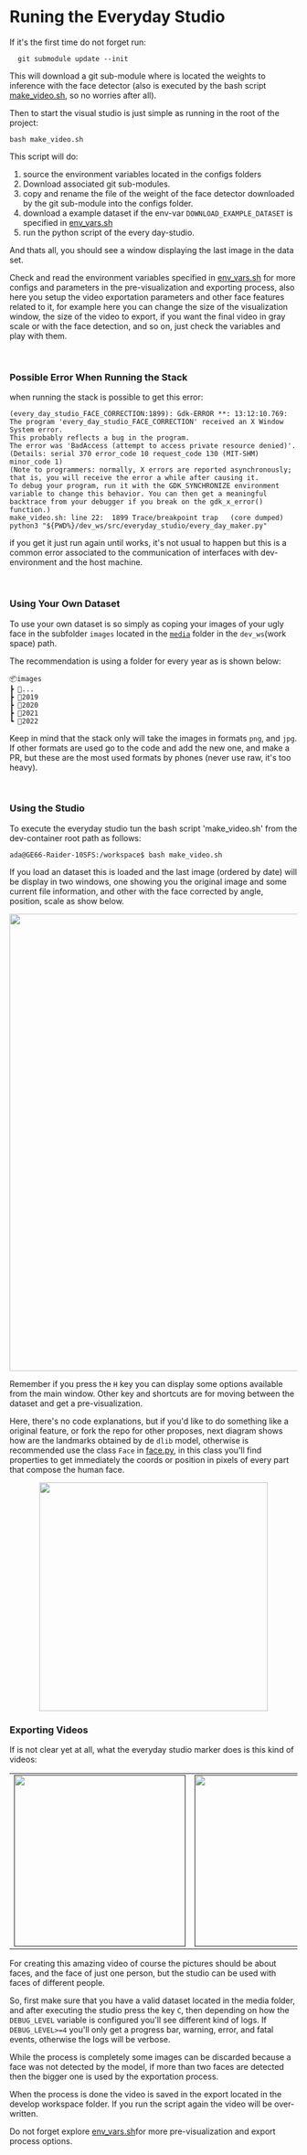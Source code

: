 
# **Runing the Everyday Studio**

If it's the first time do not forget run: 

      git submodule update --init

This will download a git sub-module where is located the weights to inference with the face detector (also is executed by the bash script [make_video.sh](https://github.com/JohnBetaCode/Face-every-day-maker/blob/main/make_video.sh), so no worries after all).

Then to start the visual studio is just simple as running in the root of the project:

    bash make_video.sh

This script will do:

1. source the environment variables located in the configs folders
2. Download associated git sub-modules.
3. copy and rename the file of the weight of the face detector downloaded by the git sub-module into the configs folder.
4. download a example dataset if the env-var `DOWNLOAD_EXAMPLE_DATASET` is specified in [env_vars.sh](https://github.com/JohnBetaCode/Face-every-day-maker/blob/main/dev_ws/configs/env_vars.sh)
5. run the python script of the every day-studio.

And thats all, you should see a window displaying the last image in the data set.


Check and read the environment variables specified in [env_vars.sh](https://github.com/JohnBetaCode/Face-every-day-maker/blob/main/dev_ws/configs/env_vars.sh) for more configs and parameters in the pre-visualization and exporting process, also here you setup the video exportation parameters and other face features related to it, for example here you can change the size of the visualization window, the size of the video to export, if you want the final video in gray scale or with the face detection, and so on, just check the variables and play with them.


<br />

### **Possible Error When Running the Stack**

when running the stack is possible to get this error:

    (every_day_studio_FACE_CORRECTION:1899): Gdk-ERROR **: 13:12:10.769: The program 'every_day_studio_FACE_CORRECTION' received an X Window System error.
    This probably reflects a bug in the program.
    The error was 'BadAccess (attempt to access private resource denied)'.
    (Details: serial 370 error_code 10 request_code 130 (MIT-SHM) minor_code 1)
    (Note to programmers: normally, X errors are reported asynchronously;
    that is, you will receive the error a while after causing it.
    To debug your program, run it with the GDK_SYNCHRONIZE environment
    variable to change this behavior. You can then get a meaningful
    backtrace from your debugger if you break on the gdk_x_error() function.)
    make_video.sh: line 22:  1899 Trace/breakpoint trap   (core dumped) python3 "${PWD%}/dev_ws/src/everyday_studio/every_day_maker.py"

if you get it just run again until works, it's not usual to happen but this is a common error associated to the communication of interfaces with dev-environment and the host machine.

<br />

### **Using Your Own Dataset**

To use your own dataset is so simply as coping your images of your ugly face in the subfolder `images` located in the [`media`](https://github.com/JohnBetaCode/Face-every-day-maker/tree/main/dev_ws/media/) folder in the `dev_ws`(work space) path.

The recommendation is using a folder for every year as is shown below: 

    📦images
    ┣ 📂...
    ┣ 📂2019
    ┣ 📂2020
    ┣ 📂2021
    ┗ 📂2022

Keep in mind that the stack only will take the images in formats `png`, and `jpg`. If other formats are used go to the code and add the new one, and make a PR, but these are the most used formats by phones (never use raw, it's too heavy).

<br />

### **Using the Studio**

To execute the everyday studio tun the bash script 'make_video.sh' from the dev-container root path as follows:

    ada@GE66-Raider-10SFS:/workspace$ bash make_video.sh

If you load an dataset this is loaded and the last image (ordered by date) will be display in two windows, one showing you the original image and some current file information, and other with the face corrected by angle, position, scale as show below.

<p align="center">
  <img src="https://user-images.githubusercontent.com/43115782/121791993-64776f00-cbb5-11eb-9607-91252523c5f5.png" width="800"/>
</p>

Remember if you press the `H` key you can display some options available from the main window. Other key and shortcuts are for moving between the dataset and get a pre-visualization.

Here, there's no code explanations, but if you'd like to do something like a original feature, or fork the repo for other proposes, next diagram shows how are the landmarks obtained by de `dlib` model, otherwise is recommended use the class `Face` in [face.py](https://github.com/JohnBetaCode/Face-every-day-maker/blob/main/dev_ws/src/everyday_studio/face.py), in this class you'll find properties to get immediately the coords or position in pixels of every part that compose the human face.

<p align="center">
  <img src="https://www.pyimagesearch.com/wp-content/uploads/2017/04/facial_landmarks_68markup.jpg" width="400"/>
</p>



### **Exporting Videos**

If is not clear yet at all, what the everyday studio marker does is this kind of videos:

| | | | 
:-------------------------:|:-------------------------:|:-------------------------:|
[<img src="https://user-images.githubusercontent.com/43115782/121792040-f7180e00-cbb5-11eb-9722-5200d20b8169.gif" width="300">]()| [<img src="https://user-images.githubusercontent.com/43115782/121792067-38a8b900-cbb6-11eb-882e-c2ae489e46af.gif" width="300">]()| [<img src="https://user-images.githubusercontent.com/43115782/121792038-f4b5b400-cbb5-11eb-8700-3cf72b7d07e5.gif" width="300">]()

For creating this amazing video of course the pictures should be about faces, and the face of just one person, but the studio can be used with faces of different people. 

So, first make sure that you have a valid dataset located in the media folder, and after executing the studio press the key `C`, then depending on how the `DEBUG_LEVEL` variable is configured you'll see different kind of logs. If `DEBUG_LEVEL>=4` you'll only get a progress bar, warning, error, and fatal events, otherwise the logs will be verbose.

While the process is completely some images can be discarded because a face was not detected by the model, if more than two faces are detected then the bigger one is used by the exportation process.

When the process is done the video is saved in the export located in the develop workspace folder. If you run the script again the video will be over-written.

Do not forget explore [env_vars.sh](https://github.com/JohnBetaCode/Face-every-day-maker/blob/main/dev_ws/configs/env_vars.sh)for more pre-visualization and export process options.

<br />
<br />